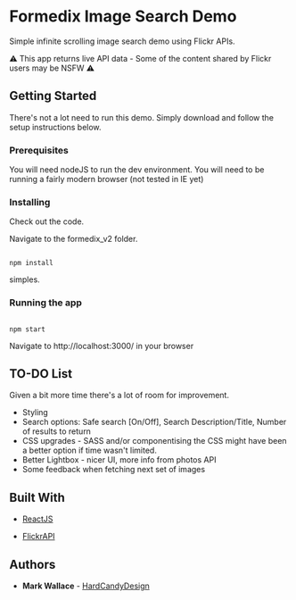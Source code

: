 
# Formedix Image Search Demo

  

Simple infinite scrolling image search demo using Flickr APIs.

⚠️ This app returns live API data - Some of the content shared by Flickr users may be NSFW ⚠️

  

## Getting Started

  

There's not a lot need to run this demo. Simply download and follow the setup instructions below.

  

### Prerequisites

  

You will need nodeJS to run the dev environment.
You will need to be running a fairly modern browser (not tested in IE yet)

  
  

### Installing

  

Check out the code.

Navigate to the formedix_v2 folder.

  

```

npm install

```

  

simples.

  

### Running the app

  

```

npm start

```

Navigate to http://localhost:3000/ in your browser


## TO-DO List

  

Given a bit more time there's a lot of room for improvement.

- Styling
- Search options: Safe search [On/Off], Search Description/Title, Number of results to return
- CSS upgrades - SASS and/or componentising the CSS might have been a better option if time wasn't limited.
- Better Lightbox - nicer UI, more info from photos API
- Some feedback when fetching next set of images

  

## Built With

  

* [ReactJS](https://reactjs.org/)

* [FlickrAPI](https://www.flickr.com/services/api/)

  
  

## Authors

  

* **Mark Wallace** - [HardCandyDesign](https://www.hardcandydesign.co.uk)